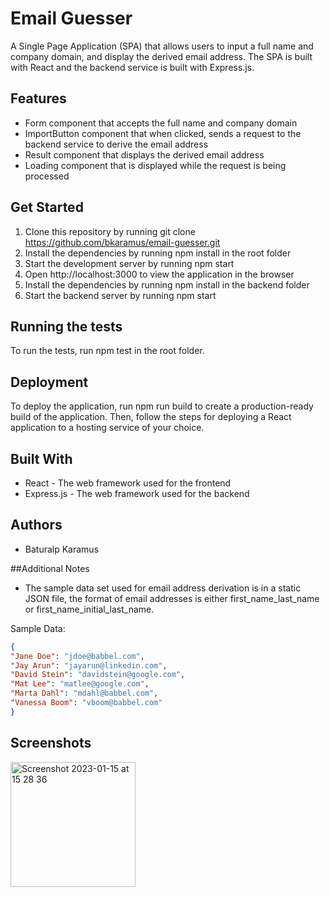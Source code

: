 # Email Guesser

A Single Page Application (SPA) that allows users to input a full name and company domain, and display the derived email address. The SPA is built with React and the backend service is built with Express.js.

## Features

- Form component that accepts the full name and company domain
- ImportButton component that when clicked, sends a request to the backend service to derive the email address
- Result component that displays the derived email address
- Loading component that is displayed while the request is being processed

## Get Started

1. Clone this repository by running git clone https://github.com/bkaramus/email-guesser.git
2. Install the dependencies by running npm install in the root folder
3. Start the development server by running npm start
4. Open http://localhost:3000 to view the application in the browser
5. Install the dependencies by running npm install in the backend folder
6. Start the backend server by running npm start

## Running the tests

To run the tests, run npm test in the root folder.

## Deployment

To deploy the application, run npm run build to create a production-ready build of the application. Then, follow the steps for deploying a React application to a hosting service of your choice.

## Built With

- React - The web framework used for the frontend
- Express.js - The web framework used for the backend

## Authors
- Baturalp Karamus

##Additional Notes

- The sample data set used for email address derivation is in a static JSON file, the format of email addresses is either first_name_last_name or first_name_initial_last_name.

Sample Data:
```json
{
"Jane Doe": "jdoe@babbel.com",
"Jay Arun": "jayarun@linkedin.com",
"David Stein": "davidstein@google.com",
"Mat Lee": "matlee@google.com",
"Marta Dahl": "mdahl@babbel.com",
"Vanessa Boom": "vboom@babbel.com"
}
```
## Screenshots

<img width="200" height="200" alt="Screenshot 2023-01-15 at 15 28 36" src="https://user-images.githubusercontent.com/29132727/212564921-732cfd1c-30fb-4fb5-b5c5-8d6e74d75932.png">

